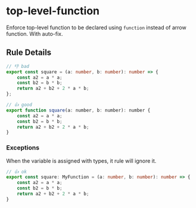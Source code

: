 # top-level-function

Enforce top-level function to be declared using `function` instead of arrow function. With auto-fix.

## Rule Details

<!-- eslint-skip -->
```ts
// 👎 bad
export const square = (a: number, b: number): number => {
	const a2 = a * a;
	const b2 = b * b;
	return a2 + b2 + 2 * a * b;
};
```

<!-- eslint-skip -->
```js
// 👍 good
export function square(a: number, b: number): number {
	const a2 = a * a;
	const b2 = b * b;
	return a2 + b2 + 2 * a * b;
}
```

### Exceptions

When the variable is assigned with types, it rule will ignore it.

<!-- eslint-skip -->
```ts
// 👍 ok
export const square: MyFunction = (a: number, b: number): number => {
	const a2 = a * a;
	const b2 = b * b;
	return a2 + b2 + 2 * a * b;
}
```
